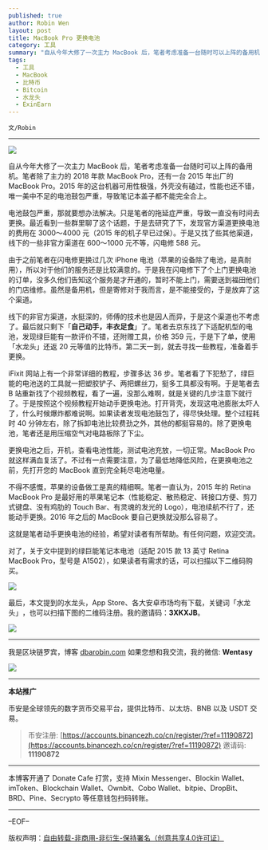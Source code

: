 ```yaml
---
published: true
author: Robin Wen
layout: post
title: MacBook Pro 更换电池
category: 工具
summary: "自从今年大修了一次主力 MacBook 后，笔者考虑准备一台随时可以上阵的备用机。笔者除了主力的 2018 年款 MacBook Pro，还有一台 2015 年出厂的 MacBook Pro。2015 年的这台机器可用性极强，外壳没有磕过，性能也还不错，唯一美中不足的电池鼓包严重，导致笔记本盖子都不能完全合上。不得不感慨，苹果的设备做工是真得精细啊。笔者一直认为，2015 年的 Retina MacBook Pro 是最好用的苹果笔记本（性能稳定、散热稳定、转接口方便、剪刀式键盘、没有鸡肋的 Touch Bar、有灵魂的发光的 Logo），电池续航不行了，还能动手更换。2016 年之后的 MacBook 要自己更换就没那么容易了。"
tags:
  - 工具
  - MacBook
  - 比特币
  - Bitcoin
  - 水龙头
  - ExinEarn
---
```


`文/Robin`

***

![](https://cdn.dbarobin.com/s0yv3o7.png)

自从今年大修了一次主力 MacBook 后，笔者考虑准备一台随时可以上阵的备用机。笔者除了主力的 2018 年款 MacBook Pro，还有一台 2015 年出厂的 MacBook Pro。2015 年的这台机器可用性极强，外壳没有磕过，性能也还不错，唯一美中不足的电池鼓包严重，导致笔记本盖子都不能完全合上。

电池鼓包严重，那就要想办法解决。只是笔者的拖延症严重，导致一直没有时间去更换。最近看到一些群里聊了这个话题，于是去研究了下，发现官方渠道更换电池的费用在 3000～4000 元（2015 年的机子早已过保）。于是又找了些其他渠道，线下的一些非官方渠道在 600～1000 元不等，闪电修 588 元。

由于之前笔者在闪电修更换过几次 iPhone 电池（苹果的设备除了电池，是真耐用），所以对于他们的服务还是比较满意的。于是我在闪电修下了个上门更换电池的订单，没多久他们告知这个服务是才开通的，暂时不能上门，需要送到福田他们的门店维修。虽然是备用机，但是寄修对于我而言，是不能接受的，于是放弃了这个渠道。

线下的非官方渠道，水挺深的，师傅的技术也是因人而异，于是这个渠道也不考虑了。最后就只剩下「**自己动手，丰衣足食**」了。笔者去京东找了下适配机型的电池，发现绿巨能有一款评价不错，还附赠工具，价格 359 元，于是下了单，使用「水龙头」还返 20 元等值的比特币。第二天一到，就去寻找一些教程，准备着手更换。

iFixit 网站上有一个非常详细的教程，步骤多达 36 步。笔者看了下犯愁了，绿巨能的电池送的工具就一把塑胶铲子、两把螺丝刀，挺多工具都没有啊。于是笔者去 B 站重新找了个视频教程，看了一遍，没那么难啊，就是关键的几步注意下就行了。于是按照这个视频教程开始动手更换电池。打开背壳，发现这电池膨胀太吓人了，什么时候爆炸都难说啊。如果读者发现电池鼓包了，得尽快处理。整个过程耗时 40 分钟左右，除了拆卸电池比较费劲之外，其他的都挺容易的。除了更换电池，笔者还是用压缩空气对电路板除了下尘。

更换电池之后，开机，查看电池性能，测试电池充放，一切正常。MacBook Pro 就这样满血复活了。不过有一点需要注意，为了最低地降低风险，在更换电池之前，先打开您的 MacBook 直到完全耗尽电池电量。

不得不感慨，苹果的设备做工是真的精细啊。笔者一直认为，2015 年的 Retina MacBook Pro 是最好用的苹果笔记本（性能稳定、散热稳定、转接口方便、剪刀式键盘、没有鸡肋的 Touch Bar、有灵魂的发光的 Logo），电池续航不行了，还能动手更换。2016 年之后的 MacBook 要自己更换就没那么容易了。

这就是笔者动手更换电池的经验，希望对读者有所帮助。有任何问题，欢迎交流。

对了，关于文中提到的绿巨能笔记本电池（适配 2015 款 13 英寸 Retina MacBook Pro，型号是 A1502），如果读者有需求的话，可以扫描以下二维码购买。

![](https://cdn.dbarobin.com/unbe9nq.jpg)

最后，本文提到的水龙头，App Store、各大安卓市场均有下载，关键词「水龙头」​，也可以扫描​下图的二维码注册。​我的邀请码：**3XKXJB**。​

![](https://cdn.dbarobin.com/kwdjijt.png)

***

我是区块链罗宾，博客 [dbarobin.com](https://dbarobin.com/)
如果您想和我交流，我的微信: **Wentasy**

![](https://cdn.dbarobin.com/v4yywe2.png)

***

**本站推广**

币安是全球领先的数字货币交易平台，提供比特币、以太坊、BNB 以及 USDT 交易。

> 币安注册: [https://accounts.binancezh.co/cn/register/?ref=11190872](https://accounts.binancezh.co/cn/register/?ref=11190872)
> 邀请码: **11190872**

***

本博客开通了 Donate Cafe 打赏，支持 Mixin Messenger、Blockin Wallet、imToken、Blockchain Wallet、Ownbit、Cobo Wallet、bitpie、DropBit、BRD、Pine、Secrypto 等任意钱包扫码转账。

<center>
    <div class="--donate-button"
         data-button-id="f8b9df0d-af9a-460d-8258-d3f435445075"
    ></div>
</center>

***

–EOF–

版权声明：[自由转载-非商用-非衍生-保持署名（创意共享4.0许可证）](http://creativecommons.org/licenses/by-nc-nd/4.0/deed.zh)